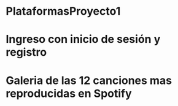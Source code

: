 # PlataformasProyecto1
# Ingreso con inicio de sesión y registro
# Galeria de las 12 canciones mas reproducidas en Spotify
